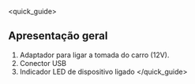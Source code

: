 <quick_guide> 
## Apresentação geral
1. Adaptador para ligar a tomada do carro (12V).
2. Conector USB
3. Indicador LED de dispositivo ligado
</quick_guide> 

